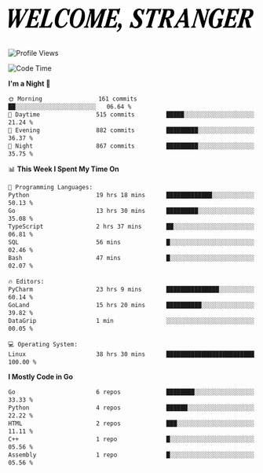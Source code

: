 <div>
  <picture>
    <source media="(prefers-color-scheme: dark)" srcset="./headers/welcome_white.png">
    <img alt="WELCOME, STRANGER" src="./headers/welcome.png" width="500">
  </picture>
</div>

<br>

![Profile Views](https://komarev.com/ghpvc/?username=darleet&color=blue)

<!--START_SECTION:waka-->
![Code Time](http://img.shields.io/badge/Code%20Time-340%20hrs%2057%20mins-blue)

**I'm a Night 🦉** 

```text
🌞 Morning                161 commits         ██░░░░░░░░░░░░░░░░░░░░░░░   06.64 % 
🌆 Daytime                515 commits         █████░░░░░░░░░░░░░░░░░░░░   21.24 % 
🌃 Evening                882 commits         █████████░░░░░░░░░░░░░░░░   36.37 % 
🌙 Night                  867 commits         █████████░░░░░░░░░░░░░░░░   35.75 % 
```


📊 **This Week I Spent My Time On** 

```text
💬 Programming Languages: 
Python                   19 hrs 18 mins      █████████████░░░░░░░░░░░░   50.13 % 
Go                       13 hrs 30 mins      █████████░░░░░░░░░░░░░░░░   35.08 % 
TypeScript               2 hrs 37 mins       ██░░░░░░░░░░░░░░░░░░░░░░░   06.81 % 
SQL                      56 mins             █░░░░░░░░░░░░░░░░░░░░░░░░   02.46 % 
Bash                     47 mins             █░░░░░░░░░░░░░░░░░░░░░░░░   02.07 % 

🔥 Editors: 
PyCharm                  23 hrs 9 mins       ███████████████░░░░░░░░░░   60.14 % 
GoLand                   15 hrs 20 mins      ██████████░░░░░░░░░░░░░░░   39.82 % 
DataGrip                 1 min               ░░░░░░░░░░░░░░░░░░░░░░░░░   00.05 % 

💻 Operating System: 
Linux                    38 hrs 30 mins      █████████████████████████   100.00 % 
```

**I Mostly Code in Go** 

```text
Go                       6 repos             ████████░░░░░░░░░░░░░░░░░   33.33 % 
Python                   4 repos             ██████░░░░░░░░░░░░░░░░░░░   22.22 % 
HTML                     2 repos             ███░░░░░░░░░░░░░░░░░░░░░░   11.11 % 
C++                      1 repo              █░░░░░░░░░░░░░░░░░░░░░░░░   05.56 % 
Assembly                 1 repo              █░░░░░░░░░░░░░░░░░░░░░░░░   05.56 % 
```




<!--END_SECTION:waka-->
